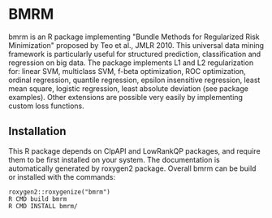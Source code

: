 BMRM
===============
bmrm is an R package implementing "Bundle Methods for Regularized Risk Minimization" proposed by Teo et al., JMLR 2010. This universal data mining framework is particularly useful for structured prediction, classification and regression on big data. The package implements L1 and L2 regularization for: linear SVM, multiclass SVM, f-beta optimization, ROC optimization, ordinal regression, quantile regression, epsilon insensitive regression, least mean square, logistic regression, least absolute deviation (see package examples). Other extensions are possible very easily by implementing custom loss functions.


Installation
---------------
This R package depends on ClpAPI and LowRankQP packages, and require them to be first installed on your system.
The documentation is automatically generated by roxygen2 package.
Overall bmrm can be build or installed with the commands:

    roxygen2::roxygenize("bmrm")
    R CMD build bmrm
    R CMD INSTALL bmrm/

